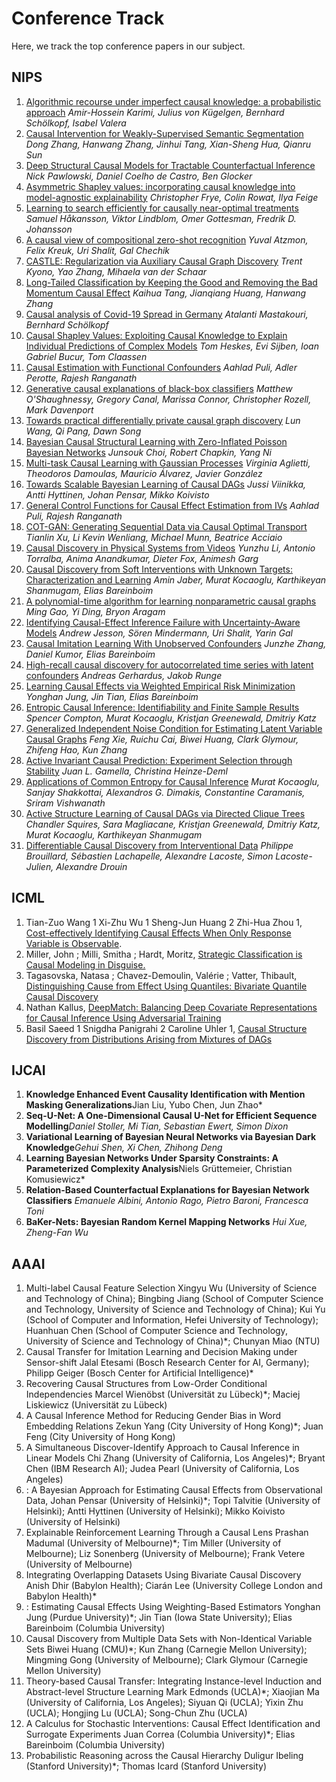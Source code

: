 # Conference Track

Here, we track the top conference papers in our subject.

## NIPS

1.  [Algorithmic recourse under imperfect causal knowledge: a probabilistic approach](https://proceedings.neurips.cc/paper/2020/hash/02a3c7fb3f489288ae6942498498db20-Abstract.html) *Amir-Hossein Karimi, Julius von Kügelgen, Bernhard Schölkopf, Isabel Valera*
2.  [Causal Intervention for Weakly-Supervised Semantic Segmentation](https://proceedings.neurips.cc/paper/2020/hash/07211688a0869d995947a8fb11b215d6-Abstract.html) *Dong Zhang, Hanwang Zhang, Jinhui Tang, Xian-Sheng Hua, Qianru Sun*
3.  [Deep Structural Causal Models for Tractable Counterfactual Inference](https://proceedings.neurips.cc/paper/2020/hash/0987b8b338d6c90bbedd8631bc499221-Abstract.html) *Nick Pawlowski, Daniel Coelho de Castro, Ben Glocker*
4.  [Asymmetric Shapley values: incorporating causal knowledge into model-agnostic explainability](https://proceedings.neurips.cc/paper/2020/hash/0d770c496aa3da6d2c3f2bd19e7b9d6b-Abstract.html) *Christopher Frye, Colin Rowat, Ilya Feige*
5.  [Learning to search efficiently for causally near-optimal treatments](https://proceedings.neurips.cc/paper/2020/hash/0e900ad84f63618452210ab8baae0218-Abstract.html) *Samuel Håkansson, Viktor Lindblom, Omer Gottesman, Fredrik D. Johansson*
6.  [A causal view of compositional zero-shot recognition](https://proceedings.neurips.cc/paper/2020/hash/1010cedf85f6a7e24b087e63235dc12e-Abstract.html) *Yuval Atzmon, Felix Kreuk, Uri Shalit, Gal Chechik*
7.  [CASTLE: Regularization via Auxiliary Causal Graph Discovery](https://proceedings.neurips.cc/paper/2020/hash/1068bceb19323fe72b2b344ccf85c254-Abstract.html) *Trent Kyono, Yao Zhang, Mihaela van der Schaar*
8.  [Long-Tailed Classification by Keeping the Good and Removing the Bad Momentum Causal Effect](https://proceedings.neurips.cc/paper/2020/hash/1091660f3dff84fd648efe31391c5524-Abstract.html) *Kaihua Tang, Jianqiang Huang, Hanwang Zhang*
9.  [Causal analysis of Covid-19 Spread in Germany](https://proceedings.neurips.cc/paper/2020/hash/205e73579f21c2ed134dbd6ce7e4a1ea-Abstract.html) *Atalanti Mastakouri, Bernhard Schölkopf*
10.  [Causal Shapley Values: Exploiting Causal Knowledge to Explain Individual Predictions of Complex Models](https://proceedings.neurips.cc/paper/2020/hash/32e54441e6382a7fbacbbbaf3c450059-Abstract.html) *Tom Heskes, Evi Sijben, Ioan Gabriel Bucur, Tom Claassen*
11.  [Causal Estimation with Functional Confounders](https://proceedings.neurips.cc/paper/2020/hash/36dcd524971019336af02550264b8a08-Abstract.html) *Aahlad Puli, Adler Perotte, Rajesh Ranganath*
12.  [Generative causal explanations of black-box classifiers](https://proceedings.neurips.cc/paper/2020/hash/3a93a609b97ec0ab0ff5539eb79ef33a-Abstract.html) *Matthew O'Shaughnessy, Gregory Canal, Marissa Connor, Christopher Rozell, Mark Davenport*
13.  [Towards practical differentially private causal graph discovery](https://proceedings.neurips.cc/paper/2020/hash/3b13b1eb44b05f57735764786fab9c2c-Abstract.html) *Lun Wang, Qi Pang, Dawn Song*
14.  [Bayesian Causal Structural Learning with Zero-Inflated Poisson Bayesian Networks](https://proceedings.neurips.cc/paper/2020/hash/4175a4b46a45813fccf4bd34c779d817-Abstract.html) *Junsouk Choi, Robert Chapkin, Yang Ni*
15.  [Multi-task Causal Learning with Gaussian Processes](https://proceedings.neurips.cc/paper/2020/hash/45c166d697d65080d54501403b433256-Abstract.html) *Virginia Aglietti, Theodoros Damoulas, Mauricio Álvarez, Javier González*
16.  [Towards Scalable Bayesian Learning of Causal DAGs](https://proceedings.neurips.cc/paper/2020/hash/48f7d3043bc03e6c48a6f0ebc0f258a8-Abstract.html) *Jussi Viinikka, Antti Hyttinen, Johan Pensar, Mikko Koivisto*
17.  [General Control Functions for Causal Effect Estimation from IVs](https://proceedings.neurips.cc/paper/2020/hash/604f2c31e67034642b288d76a8df11d5-Abstract.html) *Aahlad Puli, Rajesh Ranganath*
18.  [COT-GAN: Generating Sequential Data via Causal Optimal Transport](https://proceedings.neurips.cc/paper/2020/hash/641d77dd5271fca28764612a028d9c8e-Abstract.html) *Tianlin Xu, Li Kevin Wenliang, Michael Munn, Beatrice Acciaio*
19.  [Causal Discovery in Physical Systems from Videos](https://proceedings.neurips.cc/paper/2020/hash/6822951732be44edf818dc5a97d32ca6-Abstract.html) *Yunzhu Li, Antonio Torralba, Anima Anandkumar, Dieter Fox, Animesh Garg*
20.  [Causal Discovery from Soft Interventions with Unknown Targets: Characterization and Learning](https://proceedings.neurips.cc/paper/2020/hash/6cd9313ed34ef58bad3fdd504355e72c-Abstract.html) *Amin Jaber, Murat Kocaoglu, Karthikeyan Shanmugam, Elias Bareinboim*
21.  [A polynomial-time algorithm for learning nonparametric causal graphs](https://proceedings.neurips.cc/paper/2020/hash/85c9f9efab89cee90a95cb98f15feacd-Abstract.html) *Ming Gao, Yi Ding, Bryon Aragam*
22.  [Identifying Causal-Effect Inference Failure with Uncertainty-Aware Models](https://proceedings.neurips.cc/paper/2020/hash/860b37e28ec7ba614f00f9246949561d-Abstract.html) *Andrew Jesson, Sören Mindermann, Uri Shalit, Yarin Gal*
23.  [Causal Imitation Learning With Unobserved Confounders](https://proceedings.neurips.cc/paper/2020/hash/8fdd149fcaa7058caccc9c4ad5b0d89a-Abstract.html) *Junzhe Zhang, Daniel Kumor, Elias Bareinboim*
24.  [High-recall causal discovery for autocorrelated time series with latent confounders](https://proceedings.neurips.cc/paper/2020/hash/94e70705efae423efda1088614128d0b-Abstract.html) *Andreas Gerhardus, Jakob Runge*
25.  [Learning Causal Effects via Weighted Empirical Risk Minimization](https://proceedings.neurips.cc/paper/2020/hash/95a6fc111fa11c3ab209a0ed1b9abeb6-Abstract.html) *Yonghan Jung, Jin Tian, Elias Bareinboim*
26.  [Entropic Causal Inference: Identifiability and Finite Sample Results](https://proceedings.neurips.cc/paper/2020/hash/a979ca2444b34449a2c80b012749e9cd-Abstract.html) *Spencer Compton, Murat Kocaoglu, Kristjan Greenewald, Dmitriy Katz*
27.  [Generalized Independent Noise Condition for Estimating Latent Variable Causal Graphs](https://proceedings.neurips.cc/paper/2020/hash/aa475604668730af60a0a87cc92604da-Abstract.html) *Feng Xie, Ruichu Cai, Biwei Huang, Clark Glymour, Zhifeng Hao, Kun Zhang*
28.  [Active Invariant Causal Prediction: Experiment Selection through Stability](https://proceedings.neurips.cc/paper/2020/hash/b197ffdef2ddc3308584dce7afa3661b-Abstract.html) *Juan L. Gamella, Christina Heinze-Deml*
29.  [Applications of Common Entropy for Causal Inference](https://proceedings.neurips.cc/paper/2020/hash/cae7115f44837c806c9b23ed00a1a28a-Abstract.html) *Murat Kocaoglu, Sanjay Shakkottai, Alexandros G. Dimakis, Constantine Caramanis, Sriram Vishwanath*
30.  [Active Structure Learning of Causal DAGs via Directed Clique Trees](https://proceedings.neurips.cc/paper/2020/hash/f57bd0a58e953e5c43cd4a4e5af46138-Abstract.html) *Chandler Squires, Sara Magliacane, Kristjan Greenewald, Dmitriy Katz, Murat Kocaoglu, Karthikeyan Shanmugam*
31.  [Differentiable Causal Discovery from Interventional Data](https://proceedings.neurips.cc/paper/2020/hash/f8b7aa3a0d349d9562b424160ad18612-Abstract.html) *Philippe Brouillard, Sébastien Lachapelle, Alexandre Lacoste, Simon Lacoste-Julien, Alexandre Drouin*

## ICML

1.  Tian-Zuo Wang 1 Xi-Zhu Wu 1 Sheng-Jun Huang 2 Zhi-Hua Zhou 1, [Cost-effectively Identifying Causal Effects When Only Response Variable is Observable](https://cs.nju.edu.cn/zhouzh/zhouzh.files/publication/icml20acl.pdf).
2.  Miller, John ; Milli, Smitha ; Hardt, Moritz, [Strategic Classification is Causal Modeling in Disguise.](https://arxiv.org/pdf/1801.10579.pdf)
3.  Tagasovska, Natasa ; Chavez-Demoulin, Valérie ; Vatter, Thibault, [Distinguishing Cause from Effect Using Quantiles: Bivariate Quantile Causal Discovery](https://arxiv.org/pdf/1801.10579.pdf)
4.  Nathan Kallus, [DeepMatch: Balancing Deep Covariate Representations for Causal Inference Using Adversarial Training](https://arxiv.org/pdf/1802.05664.pdf)
5.  Basil Saeed 1 Snigdha Panigrahi 2 Caroline Uhler 1, [Causal Structure Discovery from Distributions Arising from Mixtures of DAGs](https://arxiv.org/pdf/2001.11940.pdf)

## IJCAI

1.  **Knowledge Enhanced Event Causality Identification with Mention Masking Generalizations**Jian Liu, Yubo Chen, Jun Zhao*
2.  **Seq-U-Net: A One-Dimensional Causal U-Net for Efficient Sequence Modelling***Daniel Stoller, Mi Tian, Sebastian Ewert, Simon Dixon*
3.  **Variational Learning of Bayesian Neural Networks via Bayesian Dark Knowledge***Gehui Shen, Xi Chen, Zhihong Deng*
4.  **Learning Bayesian Networks Under Sparsity Constraints: A Parameterized Complexity Analysis**Niels Grüttemeier, Christian Komusiewicz*
5.  **Relation-Based Counterfactual Explanations for Bayesian Network Classifiers**
    *Emanuele Albini, Antonio Rago, Pietro Baroni, Francesca Toni*
6.  **BaKer-Nets: Bayesian Random Kernel Mapping Networks**
    *Hui Xue, Zheng-Fan Wu*

## AAAI

1.  Multi-label Causal Feature Selection Xingyu Wu (University of Science and Technology of China); Bingbing Jiang (School of Computer Science and Technology, University of Science and Technology of China); Kui Yu (School of Computer and Information, Hefei University of Technology); Huanhuan Chen (School of Computer Science and Technology, University of Science and Technology of China)*; Chunyan Miao (NTU)
2.  Causal Transfer for Imitation Learning and Decision Making under Sensor-shift Jalal Etesami (Bosch Research Center for AI, Germany); Philipp Geiger (Bosch Center for Artificial Intelligence)*
3.  Recovering Causal Structures from Low-Order Conditional Independencies Marcel Wienöbst (Universität zu Lübeck)*; Maciej Liskiewicz (Universität zu Lübeck)
4.  A Causal Inference Method for Reducing Gender Bias in Word Embedding Relations Zekun Yang (City University of Hong Kong)*; Juan Feng (City University of Hong Kong)
5.  A Simultaneous Discover-Identify Approach to Causal Inference in Linear Models Chi Zhang (University of California, Los Angeles)*; Bryant Chen (IBM Research AI); Judea Pearl (University of California, Los Angeles)
6.  : A Bayesian Approach for Estimating Causal Effects from Observational Data, Johan Pensar (University of Helsinki)*; Topi Talvitie (University of Helsinki); Antti Hyttinen (University of Helsinki); Mikko Koivisto (University of Helsinki)
7.  Explainable Reinforcement Learning Through a Causal Lens Prashan Madumal (University of Melbourne)*; Tim Miller (University of Melbourne); Liz Sonenberg (University of Melbourne); Frank Vetere (University of Melbourne)
8.  Integrating Overlapping Datasets Using Bivariate Causal Discovery Anish Dhir (Babylon Health); Ciarán Lee (University College London and Babylon Health)*
9.  : Estimating Causal Effects Using Weighting-Based Estimators Yonghan Jung (Purdue University)*; Jin Tian (Iowa State University); Elias Bareinboim (Columbia University)
10.  Causal Discovery from Multiple Data Sets with Non-Identical Variable Sets Biwei Huang (CMU)*; Kun Zhang (Carnegie Mellon University); Mingming Gong (University of Melbourne); Clark Glymour (Carnegie Mellon University)
11.  Theory-based Causal Transfer: Integrating Instance-level Induction and Abstract-level Structure Learning Mark Edmonds (UCLA)*; Xiaojian Ma (University of California, Los Angeles); Siyuan Qi (UCLA); Yixin Zhu (UCLA); Hongjing Lu (UCLA); Song-Chun Zhu (UCLA)
12.  A Calculus for Stochastic Interventions: Causal Effect Identification and Surrogate Experiments Juan Correa (Columbia University)*; Elias Bareinboim (Columbia University)
13.  Probabilistic Reasoning across the Causal Hierarchy Duligur Ibeling (Stanford University)*; Thomas Icard (Stanford University)